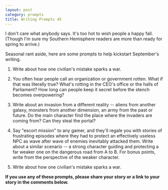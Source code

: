 ```yaml
---
layout: post
category: prompts
title: Writing Prompts 45
---
```


I don't care what anybody says. It's too hot to wish people a happy fall. (Though I'm sure my Southern Hemisphere readers are more than ready for spring to arrive.)

Seasonal rant aside, here are some prompts to help kickstart September's writing.

<!--excerpt-->

1. Write about how one civilian's mistake sparks a war.

2. You often hear people call an organization or government rotten. What if that was literally true? What's rotting in the CEO's office or the halls of Parliament? How long can people keep it secret before the stench becomes overpowering?

3. Write about an invasion from a different reality -- aliens from another galaxy, monsters from another dimension, an army from the past or future. Do the main character find the place where the invaders are coming from? Can they steal the portal?

4. Say "escort mission" to any gamer, and they'll regale you with stories of frustrating episodes where they had to protect an effectively useless NPC as wave after wave of enemies inevitably attacked them. Write about a similar scenario -- a strong character guiding and protecting a far weaker one on the dangerous road from A to B. For bonus points, write from the perspective of the weaker character.

5. Write about how one civilian's mistake sparks a war.

**If you use any of these prompts, please share your story or a link to your story in the comments below.**
